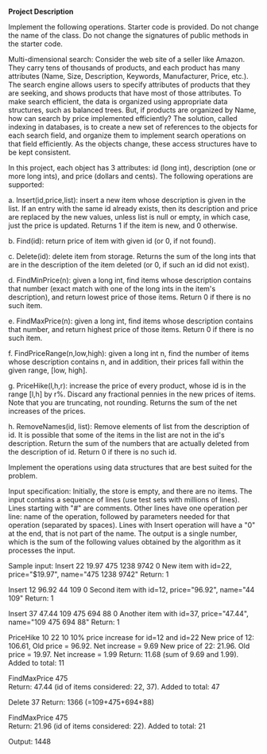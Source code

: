 <b>Project Description</b>

Implement the following operations.  Starter code is provided.
Do not change the name of the class.
Do not change the signatures of public methods in the starter code.


Multi-dimensional search: Consider the web site of a seller like Amazon.  
They carry tens of thousands of products, and each product has many
attributes (Name, Size, Description, Keywords, Manufacturer, Price, etc.).  
The search engine allows users to specify attributes of products that
they are seeking, and shows products that have most of those
attributes.  To make search efficient, the data is organized using
appropriate data structures, such as balanced trees.  But, if products
are organized by Name, how can search by price implemented efficiently?
The solution, called indexing in databases, is to create a new set of
references to the objects for each search field, and organize them to
implement search operations on that field efficiently.  As the objects
change, these access structures have to be kept consistent.

In this project, each object has 3 attributes: id (long int), description
(one or more long ints), and price (dollars and cents).  The following
operations are supported:

   a. Insert(id,price,list): insert a new item whose description is given
      in the list.  If an entry with the same id already exists, then its
      description and price are replaced by the new values, unless list
      is null or empty, in which case, just the price is updated. 
      Returns 1 if the item is new, and 0 otherwise.

   b. Find(id): return price of item with given id (or 0, if not found).

   c. Delete(id): delete item from storage.  Returns the sum of the
      long ints that are in the description of the item deleted
      (or 0, if such an id did not exist).

   d. FindMinPrice(n): given a long int, find items whose description
      contains that number (exact match with one of the long ints in the
      item's description), and return lowest price of those items.
      Return 0 if there is no such item.

   e. FindMaxPrice(n): given a long int, find items whose description
      contains that number, and return highest price of those items.
      Return 0 if there is no such item.

   f. FindPriceRange(n,low,high): given a long int n, find the number
      of items whose description contains n, and in addition,
      their prices fall within the given range, [low, high].

   g. PriceHike(l,h,r): increase the price of every product, whose id is 
      in the range [l,h] by r%.  Discard any fractional pennies in the new 
      prices of items.  Note that you are truncating, not rounding.
      Returns the sum of the net increases of the prices.

   h. RemoveNames(id, list): Remove elements of list from the description of id.
      It is possible that some of the items in the list are not in the
      id's description.  Return the sum of the numbers that are actually
      deleted from the description of id.  Return 0 if there is no such id.

Implement the operations using data structures that are best suited
for the problem.


Input specification:
Initially, the store is empty, and there are no items.  The input
contains a sequence of lines (use test sets with millions of lines).
Lines starting with "#" are comments.  Other lines have one operation
per line: name of the operation, followed by parameters needed for
that operation (separated by spaces).  Lines with Insert operation
will have a "0" at the end, that is not part of the name.  The output
is a single number, which is the sum of the following values obtained
by the algorithm as it processes the input.


Sample input:
Insert 22 19.97 475 1238 9742 0
New item with id=22, price="$19.97", name="475 1238 9742"
Return: 1

Insert 12 96.92 44 109 0
Second item with id=12, price="96.92", name="44 109"
Return: 1

Insert 37 47.44 109 475 694 88 0
Another item with id=37, price="47.44", name="109 475 694 88"
Return: 1

PriceHike 10 22 10
10% price increase for id=12 and id=22
New price of 12: 106.61, Old price = 96.92.  Net increase = 9.69
New price of 22: 21.96.  Old price = 19.97.  Net increase = 1.99
Return: 11.68  (sum of 9.69 and 1.99).  Added to total: 11

FindMaxPrice 475		
Return: 47.44 (id of items considered: 22, 37).  Added to total: 47

Delete 37
Return: 1366 (=109+475+694+88)

FindMaxPrice 475		
Return: 21.96 (id of items considered: 22).  Added to total: 21

Output:
1448
